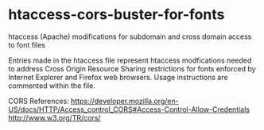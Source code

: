 htaccess-cors-buster-for-fonts
==============================

htaccess (Apache) modifications for subdomain and cross domain access to font files

Entries made in the htaccess file represent htaccess modfications needed to address Cross Origin Resource Sharing restrictions for fonts enforced by Internet Explorer and Firefox web browsers. Usage instructions are commented within the file.

CORS References:
https://developer.mozilla.org/en-US/docs/HTTP/Access_control_CORS#Access-Control-Allow-Credentials
http://www.w3.org/TR/cors/
